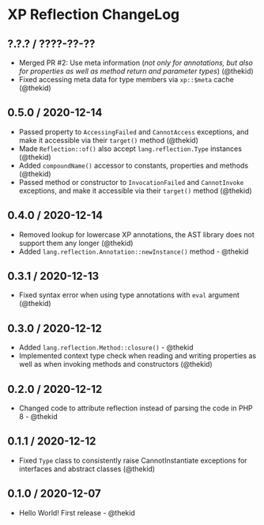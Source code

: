 XP Reflection ChangeLog
=======================

## ?.?.? / ????-??-??

* Merged PR #2: Use meta information (*not only for annotations, but also
  for properties as well as method return and parameter types*)
  (@thekid)
* Fixed accessing meta data for type members via `xp::$meta` cache
  (@thekid)

## 0.5.0 / 2020-12-14

* Passed property to `AccessingFailed` and `CannotAccess` exceptions,
  and make it accessible via their `target()` method
  (@thekid)
* Made `Reflection::of()` also accept `lang.reflection.Type` instances
  (@thekid)
* Added `compoundName()` accessor to constants, properties and methods
  (@thekid)
* Passed method or constructor to `InvocationFailed` and `CannotInvoke`
  exceptions, and make it accessible via their `target()` method
  (@thekid)

## 0.4.0 / 2020-12-14

* Removed lookup for lowercase XP annotations, the AST library does not
  support them any longer
  (@thekid)
* Added `lang.reflection.Annotation::newInstance()` method - @thekid

## 0.3.1 / 2020-12-13

* Fixed syntax error when using type annotations with `eval` argument
  (@thekid)

## 0.3.0 / 2020-12-12

* Added `lang.reflection.Method::closure()` - @thekid
* Implemented context type check when reading and writing properties as
  well as when invoking methods and constructors
  (@thekid)

## 0.2.0 / 2020-12-12

* Changed code to attribute reflection instead of parsing the code in
  PHP 8 - @thekid

## 0.1.1 / 2020-12-12

* Fixed `Type` class to consistently raise CannotInstantiate exceptions
  for interfaces and abstract classes
  (@thekid)

## 0.1.0 / 2020-12-07

* Hello World! First release - @thekid